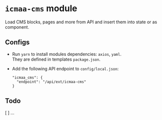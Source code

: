 # `icmaa-cms` module

Load CMS blocks, pages and more from API and insert them into state or as component.

## Configs

* Run `yarn` to install modules dependencies: `axios`, `yaml`.  
  They are defined in templates `package.json`.

* Add the following API endpoint to `config/local.json`:
  ```
  "icmaa_cms": {
    "endpoint": "/api/ext/icmaa-cms"
  }
  ```

## Todo

[ ] ...
